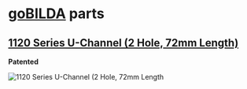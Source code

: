 # [goBILDA](https://www.gobilda.com/) parts

## [1120 Series U-Channel (2 Hole, 72mm Length)](https://www.gobilda.com/1120-series-u-channel-2-hole-72mm-length/)

**Patented**

![1120 Series U-Channel (2 Hole, 72mm Length](../../../generated_files/parts/gobilda/structure-u-channel-2.svg)
